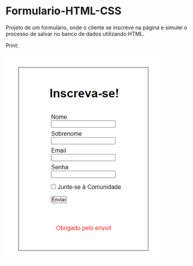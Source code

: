 # Formulario-HTML-CSS
Projeto de um formulário, onde o cliente se inscreve na página e simulei o processo de salvar no banco de dados utilizando HTML.



Print:


![](https://github.com/charlessouza14/Formulario-HTML-CSS/blob/main/img/Cadastro%20-%20Google%20Chrome%2011_02_2023%2003_11_15.png)
